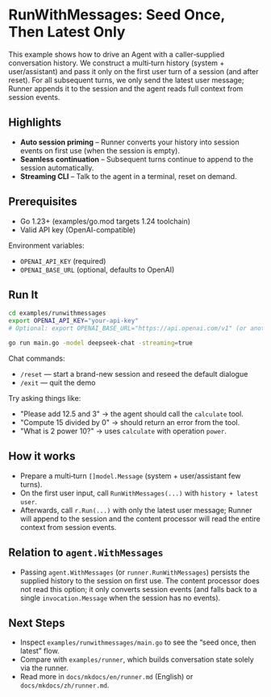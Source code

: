 # RunWithMessages: Seed Once, Then Latest Only

This example shows how to drive an Agent with a caller‑supplied conversation
history. We construct a multi‑turn history (system + user/assistant) and pass it
only on the first user turn of a session (and after reset). For all subsequent
turns, we only send the latest user message; Runner appends it to the session
and the agent reads full context from session events.

## Highlights

- **Auto session priming** – Runner converts your history into session events on
  first use (when the session is empty).
- **Seamless continuation** – Subsequent turns continue to append to the
  session automatically.
- **Streaming CLI** – Talk to the agent in a terminal, reset on demand.

## Prerequisites

- Go 1.23+ (examples/go.mod targets 1.24 toolchain)
- Valid API key (OpenAI-compatible)

Environment variables:

- `OPENAI_API_KEY` (required)
- `OPENAI_BASE_URL` (optional, defaults to OpenAI)

## Run It

```bash
cd examples/runwithmessages
export OPENAI_API_KEY="your-api-key"
# Optional: export OPENAI_BASE_URL="https://api.openai.com/v1" (or another endpoint)

go run main.go -model deepseek-chat -streaming=true
```

Chat commands:

- `/reset` — start a brand-new session and reseed the default dialogue
- `/exit` — quit the demo

Try asking things like:

- "Please add 12.5 and 3" → the agent should call the `calculate` tool.
- "Compute 15 divided by 0" → should return an error from the tool.
- "What is 2 power 10?" → uses `calculate` with operation `power`.

## How it works

- Prepare a multi‑turn `[]model.Message` (system + user/assistant few turns).
- On the first user input, call `RunWithMessages(...)` with `history + latest user`.
- Afterwards, call `r.Run(...)` with only the latest user message; Runner will
  append to the session and the content processor will read the entire context
  from session events.

## Relation to `agent.WithMessages`

- Passing `agent.WithMessages` (or `runner.RunWithMessages`) persists the
  supplied history to the session on first use. The content processor does not
  read this option; it only converts session events (and falls back to a single
  `invocation.Message` when the session has no events).

## Next Steps

- Inspect `examples/runwithmessages/main.go` to see the “seed once, then latest” flow.
- Compare with `examples/runner`, which builds conversation state solely via the runner.
- Read more in `docs/mkdocs/en/runner.md` (English) or `docs/mkdocs/zh/runner.md`.
